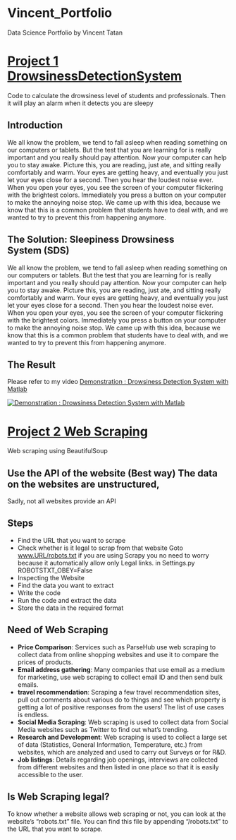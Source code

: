 # Vincent_Portfolio
Data Science Portfolio by Vincent Tatan

# [Project 1 DrowsinessDetectionSystem](https://github.com/VincentTatan/DrowsinessDetectionSystem)
Code to calculate the drowsiness level of students and professionals. Then it will play an alarm when it detects you are sleepy

## Introduction
We all know the problem, we tend to fall asleep when reading something on our computers or tablets. But the test that you are learning for is really important and you really should pay attention. Now your computer can help you to stay awake.
Picture this, you are reading, just ate, and sitting really comfortably and warm. Your eyes are getting heavy, and eventually you just let your eyes close for a second. Then you hear the loudest noise ever. When you open your eyes, you see the screen of your computer flickering with the brightest colors. Immediately you press a button on your computer to make the annoying noise stop.
We came up with this idea, because we know that this is a common problem that students have to deal with, and we wanted to try to prevent this from happening anymore.

## The Solution: Sleepiness Drowsiness System (SDS)
We all know the problem, we tend to fall asleep when reading something on our computers or tablets. But the test that you are learning for is really important and you really should pay attention. Now your computer can help you to stay awake.
Picture this, you are reading, just ate, and sitting really comfortably and warm. Your eyes are getting heavy, and eventually you just let your eyes close for a second. Then you hear the loudest noise ever. When you open your eyes, you see the screen of your computer flickering with the brightest colors. Immediately you press a button on your computer to make the annoying noise stop.
We came up with this idea, because we know that this is a common problem that students have to deal with, and we wanted to try to prevent this from happening anymore.

## The Result
Please refer to my video [Demonstration : Drowsiness Detection System with Matlab](https://www.youtube.com/watch?v=ypd0iz4Z7E0)

[![Demonstration : Drowsiness Detection System with Matlab](https://img.youtube.com/vi/ypd0iz4Z7E0/0.jpg)](https://www.youtube.com/watch?v=ypd0iz4Z7E0)

# [Project 2 Web Scraping](https://github.com/VincentTatan/Web-Scraping)
Web scraping using BeautifulSoup

## Use the API of the website (Best way) The data on the websites are unstructured,
Sadly, not all websites provide an API

## Steps 
* Find the URL that you want to scrape
* Check whether is it legal to scrap from that website Goto www.URL/robots.txt if you are using Scrapy you no need to worry because it automatically allow only Legal links. in Settings.py ROBOTSTXT_OBEY=False
* Inspecting the Website
* Find the data you want to extract
* Write the code
* Run the code and extract the data
* Store the data in the required format

## Need of Web Scraping
* **Price Comparison**: Services such as ParseHub use web scraping to collect data from online shopping websites and use it to compare the prices of products.
* **Email address gathering**: Many companies that use email as a medium for marketing, use web scraping to collect email ID and then send bulk emails.
* **travel recommendation**: Scraping a few travel recommendation sites, pull out comments about various do to things and see which property is getting a lot of positive responses from the users! The list of use cases is endless.
* **Social Media Scraping**: Web scraping is used to collect data from Social Media websites such as Twitter to find out what’s trending.
* **Research and Development**: Web scraping is used to collect a large set of data (Statistics, General Information, Temperature, etc.) from websites, which are analyzed and used to carry out Surveys or for R&D.
* **Job listings**: Details regarding job openings, interviews are collected from different websites and then listed in one place so that it is easily accessible to the user.

## Is Web Scraping legal?
To know whether a website allows web scraping or not, you can look at the website’s “robots.txt” file. You can find this file by appending “/robots.txt” to the URL that you want to scrape.
